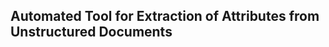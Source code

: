 Automated Tool for Extraction of Attributes from Unstructured Documents
-------------------------------------------------------------------------------
